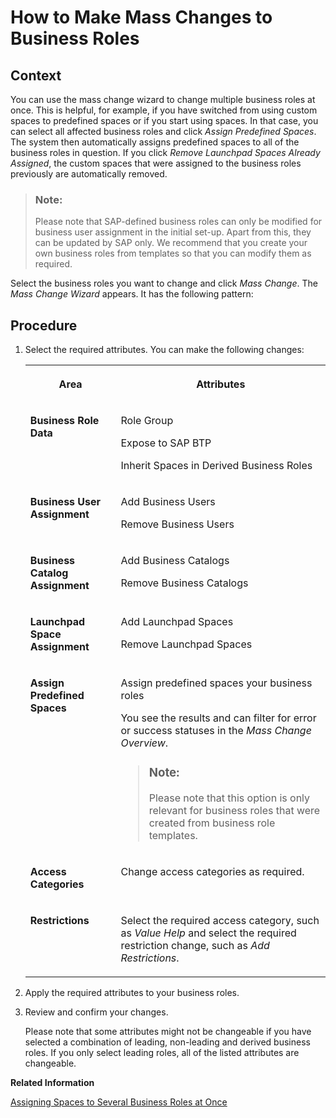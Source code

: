 <!-- loio07a3a58ecdbb481cab76fc4e867811cb -->

# How to Make Mass Changes to Business Roles



<a name="loio07a3a58ecdbb481cab76fc4e867811cb__HowToMakeMassChangesBusinessRoles_context"/>

## Context

You can use the mass change wizard to change multiple business roles at once. This is helpful, for example, if you have switched from using custom spaces to predefined spaces or if you start using spaces. In that case, you can select all affected business roles and click *Assign Predefined Spaces*. The system then automatically assigns predefined spaces to all of the business roles in question. If you click *Remove Launchpad Spaces Already Assigned*, the custom spaces that were assigned to the business roles previously are automatically removed.

> ### Note:  
> Please note that SAP-defined business roles can only be modified for business user assignment in the initial set-up. Apart from this, they can be updated by SAP only. We recommend that you create your own business roles from templates so that you can modify them as required.

Select the business roles you want to change and click *Mass Change*. The *Mass Change Wizard* appears. It has the following pattern:



<a name="loio07a3a58ecdbb481cab76fc4e867811cb__HowToMakeMassChangesBusinessRoles_steps"/>

## Procedure

1.  Select the required attributes. You can make the following changes:


    <table>
    <tr>
    <th valign="top">

    Area
    
    </th>
    <th valign="top">

    Attributes
    
    </th>
    </tr>
    <tr>
    <td valign="top">
    
    **Business Role Data**
    
    </td>
    <td valign="top">
    
    Role Group

    Expose to SAP BTP

    Inherit Spaces in Derived Business Roles
    
    </td>
    </tr>
    <tr>
    <td valign="top">
    
    **Business User Assignment**
    
    </td>
    <td valign="top">
    
    Add Business Users

    Remove Business Users
    
    </td>
    </tr>
    <tr>
    <td valign="top">
    
    **Business Catalog Assignment**
    
    </td>
    <td valign="top">
    
    Add Business Catalogs

    Remove Business Catalogs
    
    </td>
    </tr>
    <tr>
    <td valign="top">
    
    **Launchpad Space Assignment**
    
    </td>
    <td valign="top">
    
    Add Launchpad Spaces

    Remove Launchpad Spaces
    
    </td>
    </tr>
    <tr>
    <td valign="top">
    
    **Assign Predefined Spaces**
    
    </td>
    <td valign="top">
    
    Assign predefined spaces your business roles

    You see the results and can filter for error or success statuses in the *Mass Change Overview*.

    > ### Note:  
    > Please note that this option is only relevant for business roles that were created from business role templates.


    
    </td>
    </tr>
    <tr>
    <td valign="top">
    
    **Access Categories**
    
    </td>
    <td valign="top">
    
    Change access categories as required.
    
    </td>
    </tr>
    <tr>
    <td valign="top">
    
    **Restrictions**
    
    </td>
    <td valign="top">
    
    Select the required access category, such as *Value Help* and select the required restriction change, such as *Add Restrictions*.
    
    </td>
    </tr>
    </table>
    
2.  Apply the required attributes to your business roles.

3.  Review and confirm your changes.

    Please note that some attributes might not be changeable if you have selected a combination of leading, non-leading and derived business roles. If you only select leading roles, all of the listed attributes are changeable.


**Related Information**  


[Assigning Spaces to Several Business Roles at Once](https://help.sap.com/docs/SAP_S4HANA_CLOUD/4fc8d03390c342da8a60f8ee387bca1a/af2b6ad24bd94047bc5e0d84ecc7ebe3.html?version=latest)

 <?sap-ot O2O class="- topic/link " href="376bdf15d848467da5b2383454d53a24.xml" text="" desc="" xtrc="link:2" xtrf="file:/home/builder/src/dita-all/jjq1673438782153/loio2080d0faf9d84ce6aa14caa4caa32935_en-US/src/content/localization/en-us/07a3a58ecdbb481cab76fc4e867811cb.xml" ?> 

